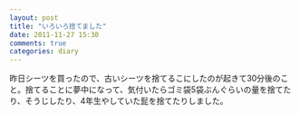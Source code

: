 ```yaml
---
layout: post
title: "いろいろ捨てました"
date: 2011-11-27 15:30
comments: true
categories: diary
---
```

昨日シーツを買ったので、古いシーツを捨てるこにしたのが起きて30分後のこと。捨てることに夢中になって、気付いたらゴミ袋5袋ぶんぐらいの量を捨てたり、そうじしたり、4年生やしていた髭を捨てたりしました。
